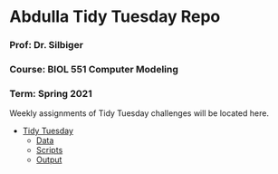 # Abdulla Tidy Tuesday Repo
### Prof: Dr. Silbiger
### Course: BIOL 551 Computer Modeling
### Term: Spring 2021
Weekly assignments of Tidy Tuesday challenges will be located here. 
 * [Tidy Tuesday](https://github.com/Biol551-CSUN/TidyTuesday/tree/main)
   * [Data](https://github.com/Biol551-CSUN/TidyTuesday/tree/main/Data)
   * [Scripts](https://github.com/Biol551-CSUN/TidyTuesday/tree/main/Scripts)
   * [Output](https://github.com/Biol551-CSUN/TidyTuesday/tree/main/Output)
